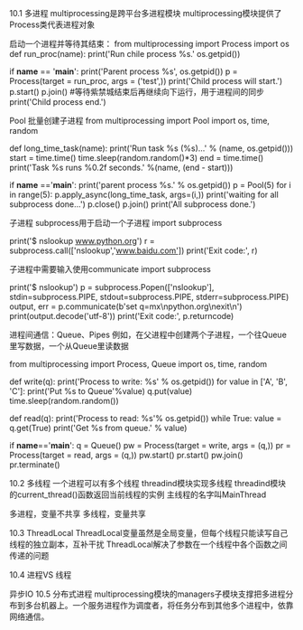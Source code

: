 10.1 多进程
multiprocessing是跨平台多进程模块
multiprocessing模块提供了Process类代表进程对象

启动一个进程并等待其结束：
from multiprocessing import Process
import os
def run_proc(name):
    print('Run chile process %s.' os.getpid())

if __name__ == '__main__':
    print('Parent process %s', os.getpid())
    p = Process(target = run_proc, args = ('test',))
    print('Child process will start.')
    p.start()
    p.join() #等待紫禁城结束后再继续向下运行，用于进程间的同步
    print('Child process end.')
    
Pool 批量创建子进程
from multiprocessing import Pool
import os, time, random

def long_time_task(name):
    print('Run task %s (%s)...' % (name, os.getpid()))
    start = time.time()
    time.sleep(random.random()*3)
    end = time.time()
    print('Task %s runs %0.2f seconds.' %(name, (end - start)))
 
if __name__ =='__main__':
    print('parent process %s.' % os.getpid())
    p = Pool(5)
    for i in range(5):
        p.apply_async(long_time_task, args=(i,))
    print('waiting for all subprocess done...')
    p.close()
    p.join()
    print('All subprocess done.')

子进程
subprocess用于启动一个子进程
import subprocess

print('$ nslookup www.python.org')
r = subprocess.call(['nslookup','www.baidu.com'])
print('Exit code:', r)

子进程中需要输入使用communicate
import subprocess

print('$ nslookup')
p = subprocess.Popen(['nslookup'], stdin=subprocess.PIPE, stdout=subprocess.PIPE, stderr=subprocess.PIPE)
output, err = p.communicate(b'set q=mx\npython.org\nexit\n')
print(output.decode('utf-8'))
print('Exit code:', p.returncode)

进程间通信：Queue、Pipes
例如，在父进程中创建两个子进程，一个往Queue里写数据，一个从Queue里读数据

from multiprocessing import Process, Queue
import os, time, random

def write(q):
    print('Process to write: %s' % os.getpid())
    for value in ['A', 'B', 'C']:
        print('Put %s to Queue'%value)
        q.put(value)
        time.sleep(random.random())

def read(q):
    print('Process to read: %s'% os.getpid())
    while True:
        value = q.get(True)
        print('Get %s from queue.' % value)

if __name__=='__main__':
    q = Queue()
    pw = Process(target = write, args = (q,))
    pr = Process(target = read, args = (q,))
    pw.start()
    pr.start()
    pw.join()
    pr.terminate()
    

10.2 多线程
一个进程可以有多个线程
threadind模块实现多线程
threadind模块的current_thread()函数返回当前线程的实例
主线程的名字叫MainThread

多进程，变量不共享
多线程，变量共享


10.3 ThreadLocal
ThreadLocal变量虽然是全局变量，但每个线程只能读写自己线程的独立副本，互补干扰
ThreadLocal解决了参数在一个线程中各个函数之间传递的问题

10.4 进程VS 线程

异步IO
10.5 分布式进程
multiprocessing模块的managers子模块支撑把多进程分布到多台机器上。一个服务进程作为调度者，将任务分布到其他多个进程中，依靠网络通信。
